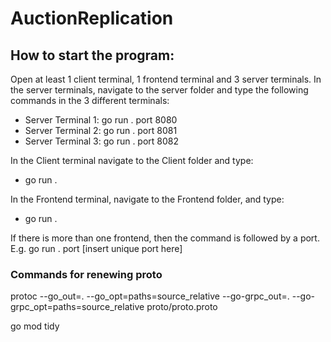 # AuctionReplication
## How to start the program:
Open at least 1 client terminal, 1 frontend terminal and 3 server terminals.
In the server terminals, navigate to the server folder and type the following commands in the 3 different terminals:
- Server Terminal 1: go run . port 8080
- Server Terminal 2: go run . port 8081
- Server Terminal 3: go run . port 8082

In the Client terminal navigate to the Client folder and type:
- go run .

In the Frontend terminal, navigate to the Frontend folder, and type:
- go run .

If there is more than one frontend, then the command is followed by a port. E.g. go run . port [insert unique port here]
### Commands for renewing proto
protoc --go_out=. --go_opt=paths=source_relative --go-grpc_out=. --go-grpc_opt=paths=source_relative proto/proto.proto

go mod tidy
